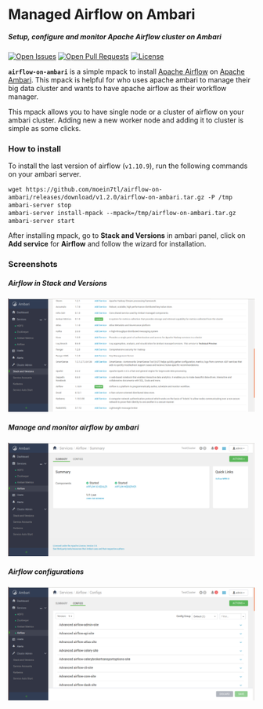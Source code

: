 # Managed Airflow on Ambari
##### Setup, configure and monitor Apache Airflow cluster on Ambari

[![Open Issues](https://img.shields.io/github/issues-raw/moein7tl/airflow-on-ambari?style=for-the-badge)](https://github.com/moein7tl/airflow-on-ambari/issues)
[![Open Pull Requests](https://img.shields.io/github/issues-pr-raw/moein7tl/airflow-on-ambari?style=for-the-badge)](https://github.com/moein7tl/airflow-on-ambari/pulls)
[![License](https://img.shields.io/github/license/moein7tl/airflow-on-ambari?style=for-the-badge)](https://github.com/moein7tl/airflow-on-ambari/blob/master/LICENSE)

**`airflow-on-ambari`** is a simple mpack to install [Apache Airflow](https://airflow.apache.org/) on [Apache Ambari](https://ambari.apache.org/). 
This mpack is helpful for who uses apache ambari to manage their big data cluster and wants to have apache airflow as their workflow manager.

This mpack allows you to have single node or a cluster of airflow on your ambari cluster. Adding new a new worker node and adding it to cluster is simple as some clicks.


### How to install
To install the last version of airflow (`v1.10.9`), run the following commands on your ambari server.
```
wget https://github.com/moein7tl/airflow-on-ambari/releases/download/v1.2.0/airflow-on-ambari.tar.gz -P /tmp
ambari-server stop
ambari-server install-mpack --mpack=/tmp/airflow-on-ambari.tar.gz
ambari-server start
```
After installing mpack, go to **Stack and Versions** in ambari panel, click on **Add service** for **Airflow** and follow the wizard for installation.

### Screenshots
##### Airflow in Stack and Versions
![Airflow in Stack and Versions](https://raw.githubusercontent.com/moein7tl/airflow-on-ambari/e74d0fb4a66d5e312685a60dc350a23d2687fd33/docs/screenshots/Screenshot-StacksAndVersions.png)
##### Manage and monitor airflow by ambari
![Manage and monitor airflow by ambari](https://raw.githubusercontent.com/moein7tl/airflow-on-ambari/e74d0fb4a66d5e312685a60dc350a23d2687fd33/docs/screenshots/Screenshot-AirflowGreenStatus.png)
##### Airflow configurations
![Airflow configuration management](https://raw.githubusercontent.com/moein7tl/airflow-on-ambari/e74d0fb4a66d5e312685a60dc350a23d2687fd33/docs/screenshots/Screenshot-AirflowConfigurations.png)
